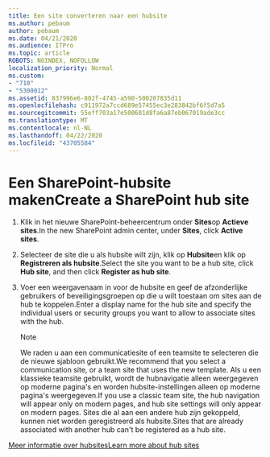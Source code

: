 ```yaml
---
title: Een site converteren naar een hubsite
ms.author: pebaum
author: pebaum
ms.date: 04/21/2020
ms.audience: ITPro
ms.topic: article
ROBOTS: NOINDEX, NOFOLLOW
localization_priority: Normal
ms.custom:
- "710"
- "5300012"
ms.assetid: 837996e6-802f-4745-a590-500207835d11
ms.openlocfilehash: c911972a7ccd689e57455ec3e283842bf6f5d7a5
ms.sourcegitcommit: 55eff703a17e500681d8fa6a87eb067019ade3cc
ms.translationtype: MT
ms.contentlocale: nl-NL
ms.lasthandoff: 04/22/2020
ms.locfileid: "43705584"
---
```

# <a name="create-a-sharepoint-hub-site"></a><span data-ttu-id="dafff-102">Een SharePoint-hubsite maken</span><span class="sxs-lookup"><span data-stu-id="dafff-102">Create a SharePoint hub site</span></span>

1. <span data-ttu-id="dafff-103">Klik in het nieuwe SharePoint-beheercentrum onder **Sites**op **Actieve sites**.</span><span class="sxs-lookup"><span data-stu-id="dafff-103">In the new SharePoint admin center, under **Sites**, click **Active sites**.</span></span>

2. <span data-ttu-id="dafff-104">Selecteer de site die u als hubsite wilt zijn, klik op **Hubsite**en klik op **Registreren als hubsite**.</span><span class="sxs-lookup"><span data-stu-id="dafff-104">Select the site you want to be a hub site, click **Hub site**, and then click **Register as hub site**.</span></span>

3. <span data-ttu-id="dafff-105">Voer een weergavenaam in voor de hubsite en geef de afzonderlijke gebruikers of beveiligingsgroepen op die u wilt toestaan om sites aan de hub te koppelen.</span><span class="sxs-lookup"><span data-stu-id="dafff-105">Enter a display name for the hub site and specify the individual users or security groups you want to allow to associate sites with the hub.</span></span>

    > [!NOTE]
    >  <span data-ttu-id="dafff-106">We raden u aan een communicatiesite of een teamsite te selecteren die de nieuwe sjabloon gebruikt.</span><span class="sxs-lookup"><span data-stu-id="dafff-106">We recommend that you select a communication site, or a team site that uses the new template.</span></span> <span data-ttu-id="dafff-107">Als u een klassieke teamsite gebruikt, wordt de hubnavigatie alleen weergegeven op moderne pagina's en worden hubsite-instellingen alleen op moderne pagina's weergegeven.</span><span class="sxs-lookup"><span data-stu-id="dafff-107">If you use a classic team site, the hub navigation will appear only on modern pages, and hub site settings will only appear on modern pages.</span></span> <span data-ttu-id="dafff-108">Sites die al aan een andere hub zijn gekoppeld, kunnen niet worden geregistreerd als hubsite.</span><span class="sxs-lookup"><span data-stu-id="dafff-108">Sites that are already associated with another hub can't be registered as a hub site.</span></span>
  
[<span data-ttu-id="dafff-109">Meer informatie over hubsites</span><span class="sxs-lookup"><span data-stu-id="dafff-109">Learn more about hub sites</span></span>](https://go.microsoft.com/fwlink/?linkid=869149)
  